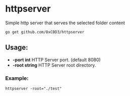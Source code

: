 # httpserver
Simple http server that serves the selected folder content

    go get github.com/0xC0D3/httpserver

## Usage:
- **-port int** HTTP Server port. (default 8080)
- **-root string** HTTP Server root directory.

### Example:
    httpserver -root="./test"
